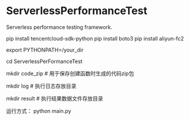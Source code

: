# ServerlessPerformanceTest
Serverless performance testing framework.

pip install tencentcloud-sdk-python
pip install boto3
pip install aliyun-fc2

export PYTHONPATH=/your_dir

cd ServerlessPerFormanceTest

mkdir code_zip # 用于保存创建函数时生成的代码zip包

mkdir log # 执行日志存放目录

mkdir result # 执行结果数据文件存放目录

运行方式：
python main.py

